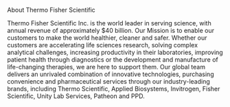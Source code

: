 About Thermo Fisher Scientific

Thermo Fisher Scientific Inc. is the world leader in serving science, with annual revenue of approximately $40 billion. Our Mission is to enable our customers to make the world healthier, cleaner and safer. Whether our customers are accelerating life sciences research, solving complex analytical challenges, increasing productivity in their laboratories, improving patient health through diagnostics or the development and manufacture of life-changing therapies, we are here to support them. Our global team delivers an unrivaled combination of innovative technologies, purchasing convenience and pharmaceutical services through our industry-leading brands, including Thermo Scientific, Applied Biosystems, Invitrogen, Fisher Scientific, Unity Lab Services, Patheon and PPD.
